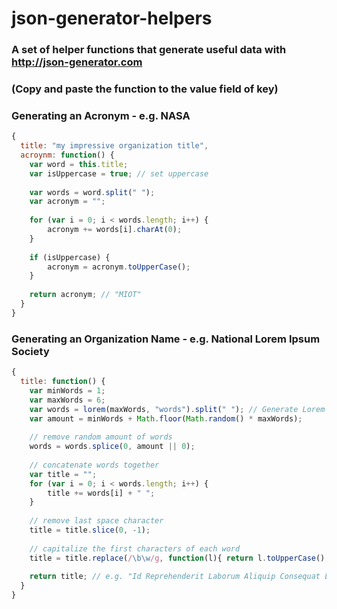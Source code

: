 # json-generator-helpers
### A set of helper functions that generate useful data with http://json-generator.com

### (Copy and paste the function to the value field of key)

### Generating an Acronym - e.g. NASA
```javascript
{
  title: "my impressive organization title",
  acroynm: function() {
    var word = this.title;
  	var isUppercase = true; // set uppercase
  
  	var words = word.split(" ");
  	var acronym = "";
  
  	for (var i = 0; i < words.length; i++) {
  		acronym += words[i].charAt(0);
  	}
  
  	if (isUppercase) {
  		acronym = acronym.toUpperCase();
  	}
  
  	return acronym; // "MIOT"
  }
}

```

### Generating an Organization Name - e.g. National Lorem Ipsum Society
```javascript
{
  title: function() {
    var minWords = 1;
  	var maxWords = 6;
  	var words = lorem(maxWords, "words").split(" "); // Generate Lorem Ipsum text
  	var amount = minWords + Math.floor(Math.random() * maxWords);
  
  	// remove random amount of words
  	words = words.splice(0, amount || 0);
  
  	// concatenate words together
  	var title = "";
  	for (var i = 0; i < words.length; i++) {
  		title += words[i] + " "; 
  	}
  
  	// remove last space character
  	title = title.slice(0, -1);
  
  	// capitalize the first characters of each word
  	title = title.replace(/\b\w/g, function(l){ return l.toUpperCase();});
  
  	return title; // e.g. "Id Reprehenderit Laborum Aliquip Consequat Laborum"
  }
}
```
